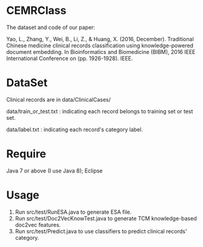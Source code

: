 # CEMRClass

The dataset and code of our paper:

Yao, L., Zhang, Y., Wei, B., Li, Z., & Huang, X. (2016, December). Traditional Chinese medicine clinical records classification using knowledge-powered document embedding. In Bioinformatics and Biomedicine (BIBM), 2016 IEEE International Conference on (pp. 1926-1928). IEEE.

# DataSet

Clinical records are in data/ClinicalCases/

data/train_or_test.txt : indicating each record belongs to training set or test set.

data/label.txt : indicating each record's category label.

# Require

Java 7 or above (I use Java 8); Eclipse




# Usage

1. Run src/test/RunESA.java to generate ESA file.
2. Run src/test/Doc2VecKnowTest.java to generate TCM knowledge-based doc2vec features.
3. Run src/test/Predict.java to use classifiers to predict clinical records' category.
